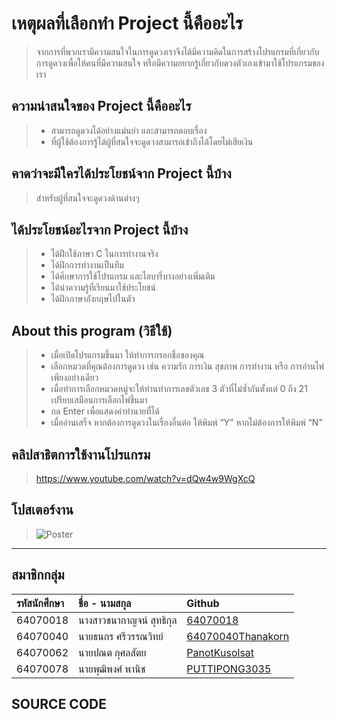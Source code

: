 # **เหตุผลที่เลือกทำ Project นี้คืออะไร**
> จากการที่พวกเรามีความสนใจในการดูดวงเราจึงได้มีความคิดในการสร้างโปรแกรมที่เกี่ยวกับการดูดวงเพื่อให้คนที่มีความสนใจ หรือมีความอยากรู้เกี่ยวกับดวงตัวเองเข้ามาใช้โปรแกรมของเรา


## **ความน่าสนใจของ Project นี้คืออะไร**
> * สามารถดูดวงได้อย่างแม่นยำ และสามารถตอบเรื่อง
> * ที่ผู้ใช้ต้องการรู้ได้ผู้ที่สนใจจะดูดวงสามารถเข้าถึงได้โดยไม่เสียเงิน

## **คาดว่าจะมีใครได้ประโยชน์จาก Project นี้บ้าง**
> สำหรับผู้ที่สนใจจะดูดวงด้านต่างๆ

## **ได้ประโยชน์อะไรจาก Project นี้บ้าง**
> * ได้ฝึกใช้ภาษา C ในการทำงานจริง
> * ได้ฝึกการทำงานเป็นทีม
> * ได้ศีกษาการใช้โปรแกรม และไลบารี่บางอย่างเพิ่มเติม
> * ได้นำความรู้ที่เรียนมาใช้ประโยชน์
> * ได้ฝึกภาษาอังกฤษไปในตัว

## **About this program (วิธีใช้)**
> * เมื่อเปิดโปรแกรมขึ้นมา ให้ทำการกรอกชื่อของคุณ
> * เลือกหมวดที่คุณต้องการดูดวง เช่น ความรัก การเงิน สุขภาพ การทำงาน หรือ การอ่านไพ่เพียงอย่างเดียว
> * เมื่อทำการเลือกหมวดหมู่จะให้ท่านทำการเลขตัวเลข 3 ตัวที่ไม่ซ้ำกันตั้งแต่ 0 ถึง 21 เปรียบเสมือนการเลือกไพ่ขึ้นมา
> * กด Enter เพื่อแสดงคำทำนายที่ได้
> * เมื่ออ่านเสร็จ หากต้องการดูดวงในเรื่องอื่นต่อ ให้พิมพ์ “Y” หากไม่ต้องการให้พิมพ์ “N”


## คลิปสาธิตการใช้งานโปรแกรม
> https://www.youtube.com/watch?v=dQw4w9WgXcQ

## โปสเตอร์งาน

> ![Poster](https://user-images.githubusercontent.com/88426940/165801702-888448a0-5933-4a3f-9138-64943fcb9608.png)

---
## สมาชิกกลุ่ม
| รหัสนักศึกษา| ชื่อ - นามสกุล |    Github    |
| :---         |     :---      |          :--- |
| 64070018   |นางสาวชนากาญจน์ สุทธิกุล     | [64070018](https://github.com/64070018) |
| 64070040   |นายธนกร ศรีวรรณวิทย์     | [64070040Thanakorn](https://github.com/64070040Thanakorn) |
| 64070062   |นายปณต กุศลสัตย     | [PanotKusolsat](https://github.com/PanotKusolsat)  |
| 64070078   |นายพุฒิพงศ์  พานิช     | [PUTTIPONG3035](https://github.com/PUTTIPONG3035)  |

## SOURCE CODE
